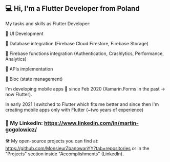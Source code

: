 ## 💻 Hi, I'm a Flutter Developer from Poland

My tasks and skills as Flutter Developer:

🚀 UI Development

🚀 Database integration (Firebase Cloud Firestore, Firebase Storage)

🚀 Firebase functions integration (Authentication, Crashlytics, Performance, Analytics)

🚀 APIs implementation

🚀 Bloc (state management)


I'm developing mobile apps 📱 since Feb 2020 (Xamarin.Forms in the past -> now Flutter). 

In early 2021 I switched to Flutter which fits me better and since then I'm creating mobile apps only with Flutter (~two years of experience)

 ### 📌 My LinkedIn: https://www.linkedin.com/in/martin-gogolowicz/

🛠 My open-source projects you can find at: https://github.com/MonsieurZbanowanYY?tab=repositories or in the "Projects" section inside "Accomplishments" (LinkedIn).
